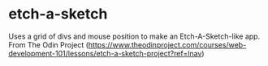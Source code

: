 # etch-a-sketch
Uses a grid of divs and mouse position to make an Etch-A-Sketch-like app. From The Odin Project (https://www.theodinproject.com/courses/web-development-101/lessons/etch-a-sketch-project?ref=lnav)
